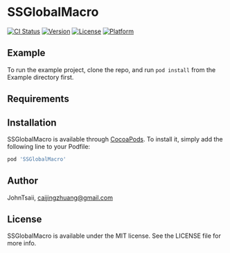 # SSGlobalMacro

[![CI Status](https://img.shields.io/travis/JohnTsaii/SSGlobalMacro.svg?style=flat)](https://travis-ci.org/JohnTsaii/SSGlobalMacro)
[![Version](https://img.shields.io/cocoapods/v/SSGlobalMacro.svg?style=flat)](https://cocoapods.org/pods/SSGlobalMacro)
[![License](https://img.shields.io/cocoapods/l/SSGlobalMacro.svg?style=flat)](https://cocoapods.org/pods/SSGlobalMacro)
[![Platform](https://img.shields.io/cocoapods/p/SSGlobalMacro.svg?style=flat)](https://cocoapods.org/pods/SSGlobalMacro)

## Example

To run the example project, clone the repo, and run `pod install` from the Example directory first.

## Requirements

## Installation

SSGlobalMacro is available through [CocoaPods](https://cocoapods.org). To install
it, simply add the following line to your Podfile:

```ruby
pod 'SSGlobalMacro'
```

## Author

JohnTsaii, caijingzhuang@gmail.com

## License

SSGlobalMacro is available under the MIT license. See the LICENSE file for more info.
